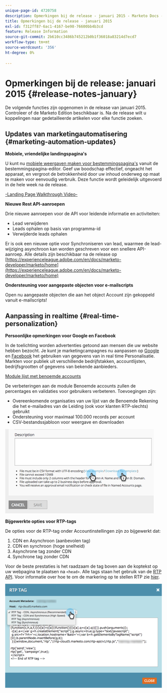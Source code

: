 ```yaml
---
unique-page-id: 4720758
description: Opmerkingen bij de release - januari 2015 - Marketo Docs - Productdocumentatie
title: Opmerkingen bij de release - januari 2015
exl-id: f312ff87-6ac1-4167-be98-76600bb4b3cd
feature: Release Information
source-git-commit: 2b610cc3486b745212b0b1f36018a83214d7ecd7
workflow-type: tm+mt
source-wordcount: '356'
ht-degree: 0%

---
```


# Opmerkingen bij de release: januari 2015 {#release-notes-january}

De volgende functies zijn opgenomen in de release van januari 2015. Controleer of de Marketo Edition beschikbaar is. Na de release wilt u koppelingen naar gedetailleerde artikelen voor elke functie zoeken.

## Updates van marketingautomatisering {#marketing-automation-updates}

**Mobiele, vriendelijke landingspagina&#39;s**

U kunt nu [mobiele weergaven maken voor bestemmingspagina&#39;s](/help/marketo/product-docs/demand-generation/landing-pages/free-form-landing-pages/add-a-mobile-view-for-your-free-form-landing-page.md) vanuit de bestemmingspagina-editor. Geef uw boodschap effectief, ongeacht het apparaat, en vergroot de betrokkenheid door uw inhoud onderweg op maat te maken voor eenvoudig verbruik. Deze functie wordt geleidelijk uitgevoerd in de hele week na de release.

[-Landing Page Walkthrough Video-](https://youtu.be/aPQHlG2X6c0)

**Nieuwe Rest API-aanroepen**

Drie nieuwe aanroepen voor de API voor leidende informatie en activiteiten:

* Lead verwijderen
* Leads ophalen op basis van programma-id
* Verwijderde leads ophalen

Er is ook een nieuwe optie voor Synchroniseren van lead, waarmee de lead-wijziging asynchroon kan worden geschreven voor een snellere API-aanroep. Alle details zijn beschikbaar na de release op [https://experienceleague.adobe.com/en/docs/marketo-developer/marketo/home](https://experienceleague.adobe.com/en/docs/marketo-developer/marketo/home)

**Ondersteuning voor aangepaste objecten voor e-mailscripts**

Open nu aangepaste objecten die aan het object Account zijn gekoppeld vanuit e-mailscripts!

## Aanpassing in realtime {#real-time-personalization}

**Persoonlijke opmerkingen voor Google en Facebook**

In de toelichting worden advertenties getoond aan mensen die uw website hebben bezocht. Je kunt je marketingcampagnes nu aanpassen op [Google](/help/marketo/product-docs/web-personalization/website-retargeting/personalized-remarketing-in-google.md) en [Facebook](/help/marketo/product-docs/web-personalization/website-retargeting/personalized-remarketing-in-facebook.md) het gebruiken van gegevens van in real time Personalisatie. Markten voor publiek uit verschillende bedrijfstakken, accountlijsten, bedrijfsgrootten of gegevens van bekende aanbieders.

[Module lijst met benoemde accounts](/help/marketo/product-docs/web-personalization/account-based-web-marketing/create-a-new-account-list.md)

De verbeteringen aan de module Benoemde accounts zullen de percentages en validaties voor gebruikers verbeteren. Toevoegingen zijn:

* Overeenkomende organisaties van uw lijst van de Benoemde Rekening die het e-mailadres van de Leiding (ook voor klanten RTP-slechts) gebruikt
* Ondersteuning voor maximaal 100.000 records per account
* CSV-bestandssjabloon voor weergave en downloaden

![](assets/image2015-1-14-11-3a12-3a16.png)

**Bijgewerkte opties voor RTP-tags**

De opties voor de RTP-tag onder Accountinstellingen zijn zo bijgewerkt dat:

1. CDN en Asynchroon (aanbevolen tag)
1. CDN en synchroon (hoge snelheid)
1. Asynchrone tag zonder CDN
1. Synchrone tag zonder CDN

Voor de beste prestaties is het raadzaam de tag boven aan de koptekst op uw webpagina te plaatsen na `<head>`. Alle tags staan het gebruik van de [RTP API](https://experienceleague.adobe.com/en/docs/marketo-developer/marketo/javascriptapi/rich-media-recommendation). Voor informatie over hoe te om de markering op te stellen RTP zie [hier](/help/marketo/product-docs/web-personalization/rtp-tag-implementation/deploy-the-rtp-javascript.md).

![](assets/image2015-1-15-13-3a30-3a45.png)
